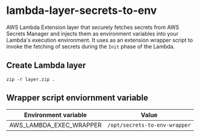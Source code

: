 # lambda-layer-secrets-to-env
AWS Lambda Extension layer that securely fetches secrets from AWS Secrets Manager and injects them as environment variables into your Lambda's execution environment.
It uses as an extension wrapper script to invoke the fetching of secrets during the `Init` phase of the Lambda.

## Create Lambda layer
```
zip -r layer.zip .
```



## Wrapper script enviornment variable
| Environment variable | Value |
| --- | --- |
| AWS_LAMBDA_EXEC_WRAPPER | `/opt/secrets-to-env-wrapper` |
